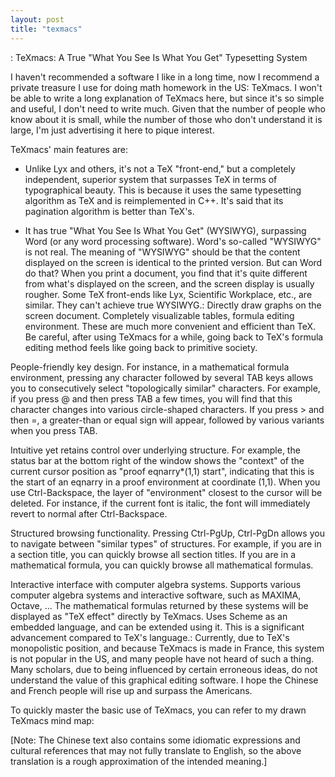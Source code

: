 ```yaml
---
layout: post
title: "texmacs"
---
```


: TeXmacs: A True "What You See Is What You Get" Typesetting System

I haven't recommended a software I like in a long time, now I recommend a private treasure I use for doing math homework in the US: TeXmacs. I won't be able to write a long explanation of TeXmacs here, but since it's so simple and useful, I don't need to write much. Given that the number of people who know about it is small, while the number of those who don't understand it is large, I'm just advertising it here to pique interest.

TeXmacs' main features are:

- Unlike Lyx and others, it's not a TeX "front-end," but a completely independent, superior system that surpasses TeX in terms of typographical beauty. This is because it uses the same typesetting algorithm as TeX and is reimplemented in C++. It's said that its pagination algorithm is better than TeX's.

- It has true "What You See Is What You Get" (WYSIWYG), surpassing Word (or any word processing software). Word's so-called "WYSIWYG" is not real. The meaning of "WYSIWYG" should be that the content displayed on the screen is identical to the printed version. But can Word do that? When you print a document, you find that it's quite different from what's displayed on the screen, and the screen display is usually rougher. Some TeX front-ends like Lyx, Scientific Workplace, etc., are similar. They can't achieve true WYSIWYG.: Directly draw graphs on the screen document. Completely visualizable tables, formula editing environment. These are much more convenient and efficient than TeX. Be careful, after using TeXmacs for a while, going back to TeX's formula editing method feels like going back to primitive society.

People-friendly key design. For instance, in a mathematical formula environment, pressing any character followed by several TAB keys allows you to consecutively select "topologically similar" characters. For example, if you press @ and then press TAB a few times, you will find that this character changes into various circle-shaped characters. If you press > and then =, a greater-than or equal sign will appear, followed by various variants when you press TAB.

Intuitive yet retains control over underlying structure. For example, the status bar at the bottom right of the window shows the "context" of the current cursor position as "proof eqnarry*(1,1) start", indicating that this is the start of an eqnarry in a proof environment at coordinate (1,1). When you use Ctrl-Backspace, the layer of "environment" closest to the cursor will be deleted. For instance, if the current font is italic, the font will immediately revert to normal after Ctrl-Backspace.

Structured browsing functionality. Pressing Ctrl-PgUp, Ctrl-PgDn allows you to navigate between "similar types" of structures. For example, if you are in a section title, you can quickly browse all section titles. If you are in a mathematical formula, you can quickly browse all mathematical formulas.

Interactive interface with computer algebra systems. Supports various computer algebra systems and interactive software, such as MAXIMA, Octave, ... The mathematical formulas returned by these systems will be displayed as "TeX effect" directly by TeXmacs. Uses Scheme as an embedded language, and can be extended using it. This is a significant advancement compared to TeX's language.: Currently, due to TeX's monopolistic position, and because TeXmacs is made in France, this system is not popular in the US, and many people have not heard of such a thing. Many scholars, due to being influenced by certain erroneous ideas, do not understand the value of this graphical editing software. I hope the Chinese and French people will rise up and surpass the Americans.

To quickly master the basic use of TeXmacs, you can refer to my drawn TeXmacs mind map:

[Note: The Chinese text also contains some idiomatic expressions and cultural references that may not fully translate to English, so the above translation is a rough approximation of the intended meaning.]